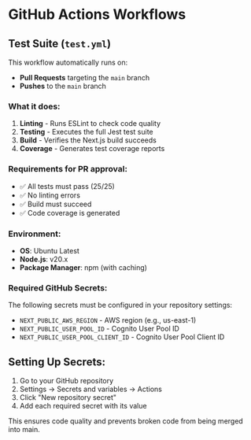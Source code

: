 # GitHub Actions Workflows

## Test Suite (`test.yml`)

This workflow automatically runs on:
- **Pull Requests** targeting the `main` branch
- **Pushes** to the `main` branch

### What it does:
1. **Linting** - Runs ESLint to check code quality
2. **Testing** - Executes the full Jest test suite
3. **Build** - Verifies the Next.js build succeeds
4. **Coverage** - Generates test coverage reports

### Requirements for PR approval:
- ✅ All tests must pass (25/25)
- ✅ No linting errors
- ✅ Build must succeed
- ✅ Code coverage is generated

### Environment:
- **OS**: Ubuntu Latest
- **Node.js**: v20.x
- **Package Manager**: npm (with caching)

### Required GitHub Secrets:
The following secrets must be configured in your repository settings:
- `NEXT_PUBLIC_AWS_REGION` - AWS region (e.g., us-east-1)
- `NEXT_PUBLIC_USER_POOL_ID` - Cognito User Pool ID
- `NEXT_PUBLIC_USER_POOL_CLIENT_ID` - Cognito User Pool Client ID

## Setting Up Secrets:
1. Go to your GitHub repository
2. Settings → Secrets and variables → Actions
3. Click "New repository secret"
4. Add each required secret with its value

This ensures code quality and prevents broken code from being merged into main.